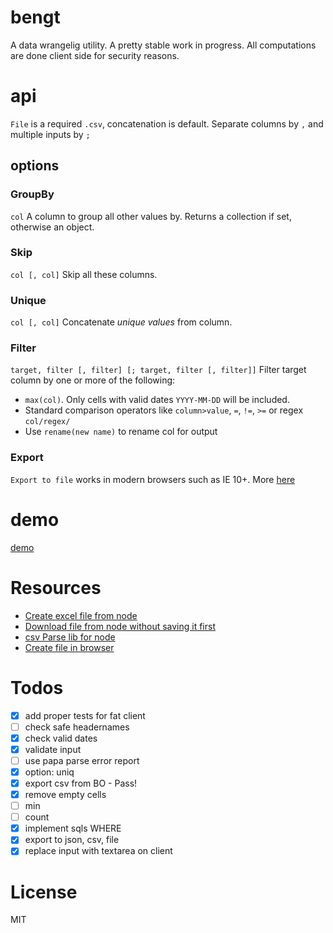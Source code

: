 # bengt
A data wrangelig utility. A pretty stable work in progress. All computations are done client side for security reasons.

# api
`File` is a required `.csv`, concatenation is default. Separate columns by `,` and multiple inputs by `;`

## options

### GroupBy
`col`
A column to group all other values by. Returns a collection if set, otherwise an object.

### Skip
`col [, col]`
Skip all these columns.

### Unique
`col [, col]`
Concatenate *unique values* from column.

### Filter
`target, filter [, filter] [; target, filter [, filter]]`
Filter target column by one or more of the following:
- `max(col)`. Only cells with valid dates `YYYY-MM-DD` will be included.
- Standard comparison operators like `column>value`, `=`, `!=`, `>=` or regex `col/regex/`
- Use `rename(new name)` to rename col for output

### Export
`Export to file` works in modern browsers such as IE 10+. More [here](https://github.com/eligrey/FileSaver.js/)

# demo
[demo](http://s.codepen.io/KarlPokus/debug/7a796f207bb216bfeb286bdc2337dab0)

# Resources
- [Create excel file from node](http://stackoverflow.com/questions/17450412/how-to-create-an-excel-file-with-nodejs)
- [Download file from node without saving it first](http://expressjs.com/en/api.html#res.attachment)
- [csv Parse lib for node](http://csv.adaltas.com/parse/)
- [Create file in browser](http://stackoverflow.com/questions/3665115/create-a-file-in-memory-for-user-to-download-not-through-server)

# Todos
- [x] add proper tests for fat client
- [ ] check safe headernames
- [x] check valid dates
- [x] validate input
- [ ] use papa parse error report
- [x] option: uniq
- [x] export csv from BO - Pass!
- [x] remove empty cells
- [ ] min
- [ ] count
- [x] implement sqls WHERE
- [x] export to json, csv, file
- [x] replace input with textarea on client

# License
MIT
